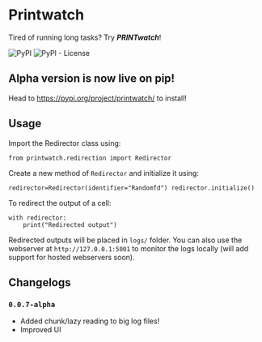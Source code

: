# Printwatch
Tired of running long tasks? Try ***PRINTwatch***!

![PyPI](https://img.shields.io/pypi/v/printwatch) ![PyPI - License](https://img.shields.io/pypi/l/printwatch)
## Alpha version is now live on pip! 

Head to https://pypi.org/project/printwatch/ to install!

## Usage
Import the Redirector class using:

`from printwatch.redirection import Redirector`

Create a new method of `Redirector` and initialize it using:

`redirector=Redirector(identifier="Randomfd")
redirector.initialize()`

To redirect the output of a cell:

```
with redirector:
    print("Redirected output")
```

Redirected outputs will be placed in `logs/` folder. You can also use the webserver at `http://127.0.0.1:5001` to monitor the logs locally (will add support for hosted webservers soon).

## Changelogs
### `0.0.7-alpha`
- Added chunk/lazy reading to big log files!
- Improved UI